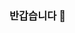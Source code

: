 ### 반갑습니다 👋

<!--
**koojahyeob/koojahyeob** is a ✨ _special_ ✨ repository because its `README.md` (this file) appears on your GitHub profile.

Here are some ideas to get you started:

- 🔭 대학생
- 🌱 데이터 분석에 흥미를 가지고 있어요
- 👯 I’m looking to collaborate on ...
- 🤔 I’m looking for help with ...
- 💬 Ask me about ...
- 📫 How to reach me: ...
- 😄 Pronouns: ...
- ⚡ Fun fact: ...
-->
